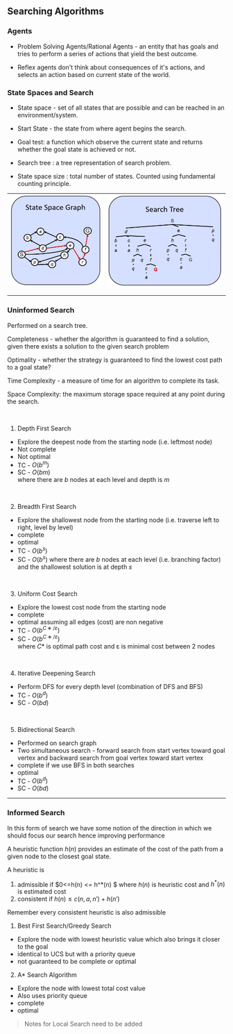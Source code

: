 ## Searching Algorithms

### Agents

- Problem Solving Agents/Rational Agents - an entity that has goals and tries to perform a series of actions that yield the best outcome.

- Reflex agents don't think about consequences of it's actions, and selects an action based on current state of the world.

### State Spaces and Search

- State space - set of all states that are possible and can be reached in an environment/system.

- Start State - the state from where agent begins the search.

- Goal test: a function which observe the current state and returns whether the goal state is achieved or not.

- Search tree : a tree representation of search problem.

- State space size : total number of states. Counted using fundamental counting principle.

| <img src="assets\State space graph.png"  > | <img src="assets\Search tree.png"> |
|-|-|

---

### Uninformed Search 

Performed on a search tree.

Completeness - whether the algorithm is guaranteed to find a solution, given there exists a solution to the given search problem

Optimality - whether the strategy is guaranteed to find the lowest cost path to a goal state?

Time Complexity - a measure of time for an algorithm to complete its task.

Space Complexity: the maximum storage space required at any point during the search.

<br>

1. Depth First Search  
- Explore the deepest node from the starting node (i.e. leftmost node)
- Not complete  
- Not optimal  
- TC - $O(b^m)$  
- SC - $O(bm)$  
where there are $b$ nodes at each level and depth is $m$

<br>

2. Breadth First Search
- Explore the shallowest node from the starting node (i.e. traverse left to right, level by level)
- complete
- optimal
- TC - $O(b^s)$
- SC - $O(b^s)$
where there are $b$ nodes at each level (i.e. branching factor) and the shallowest solution is at depth $s$

<br>

3. Uniform Cost Search
- Explore the lowest cost node from the starting node
- complete
- optimal assuming all edges (cost) are non negative
- TC - $O(b^{C∗/ε})$  
- SC - $O(b^{C∗/ε})$  
where $C*$ is optimal path cost and ε is minimal cost between 2 nodes

<br>

4. Iterative Deepening Search
- Perform DFS for every depth level (combination of DFS and BFS)
- TC - $O(b^d)$
- SC - $O(bd)$

<br>

5. Bidirectional Search  
- Performed on search graph
- Two simultaneous search - forward search from start vertex toward goal vertex and backward search from goal vertex toward start vertex
- complete if we use BFS in both searches
- optimal
- TC - $O(b^d)$
- SC - $O(bd)$

---

### Informed Search

In this form of search we have some notion of the direction in which we should focus our search hence improving performance

A heuristic function $h(n)$ provides an estimate of the cost of the path from a given node to the closest goal state.

A heuristic is
1. admissible if $0<=h(n) <= h^*(n) $ where $h(n)$ is heuristic cost and $h^*(n)$ is estimated cost 
2. consistent if $h(n) ≤ c(n,a,n') + h(n')$ 

Remember every consistent heuristic is also admissible

1. Best First Search/Greedy Search
- Explore the node with lowest heuristic value which also brings it closer to the goal
- identical to UCS but with a priority queue 
- not guaranteed to be complete or optimal

2. A* Search Algorithm
- Explore the node with lowest total cost value 
- Also uses priority queue
- complete
- optimal

> Notes for Local Search need to be added
